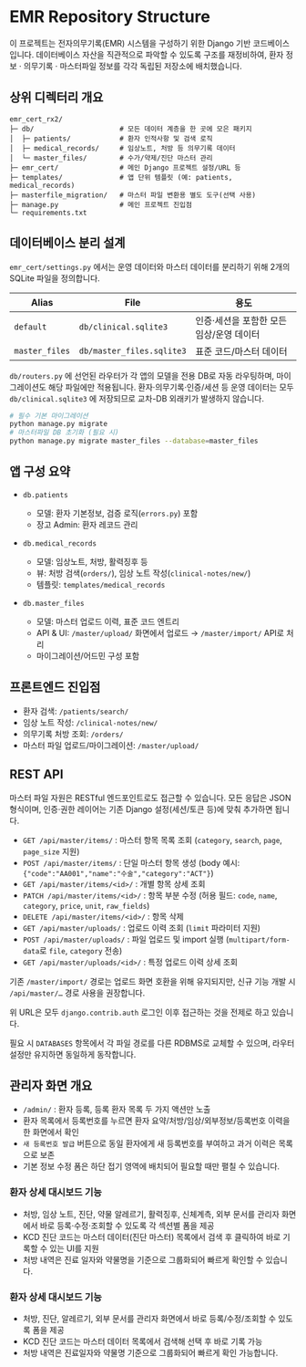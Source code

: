 # EMR Repository Structure

이 프로젝트는 전자의무기록(EMR) 시스템을 구성하기 위한 Django 기반 코드베이스입니다. 데이터베이스 자산을 직관적으로 파악할 수 있도록 구조를 재정비하여, 환자 정보 · 의무기록 · 마스터파일 정보를 각각 독립된 저장소에 배치했습니다.

## 상위 디렉터리 개요

```
emr_cert_rx2/
├─ db/                     # 모든 데이터 계층을 한 곳에 모은 패키지
│  ├─ patients/            # 환자 인적사항 및 검색 로직
│  ├─ medical_records/     # 임상노트, 처방 등 의무기록 데이터
│  └─ master_files/        # 수가/약제/진단 마스터 관리
├─ emr_cert/               # 메인 Django 프로젝트 설정/URL 등
├─ templates/              # 앱 단위 템플릿 (예: patients, medical_records)
├─ masterfile_migration/   # 마스터 파일 변환용 별도 도구(선택 사용)
├─ manage.py               # 메인 프로젝트 진입점
└─ requirements.txt
```

## 데이터베이스 분리 설계

`emr_cert/settings.py` 에서는 운영 데이터와 마스터 데이터를 분리하기 위해 2개의 SQLite 파일을 정의합니다.

| Alias | File | 용도 |
| --- | --- | --- |
| `default` | `db/clinical.sqlite3` | 인증·세션을 포함한 모든 임상/운영 데이터 |
| `master_files` | `db/master_files.sqlite3` | 표준 코드/마스터 데이터 |

`db/routers.py` 에 선언된 라우터가 각 앱의 모델을 전용 DB로 자동 라우팅하며, 마이그레이션도 해당 파일에만 적용됩니다. 환자·의무기록·인증/세션 등 운영 데이터는 모두 `db/clinical.sqlite3` 에 저장되므로 교차-DB 외래키가 발생하지 않습니다.

```bash
# 필수 기본 마이그레이션
python manage.py migrate
# 마스터파일 DB 초기화 (필요 시)
python manage.py migrate master_files --database=master_files
```

## 앱 구성 요약

- `db.patients`  
  - 모델: 환자 기본정보, 검증 로직(`errors.py`) 포함  
  - 장고 Admin: 환자 레코드 관리

- `db.medical_records`  
  - 모델: 임상노트, 처방, 활력징후 등  
  - 뷰: 처방 검색(`orders/`), 임상 노트 작성(`clinical-notes/new/`)  
  - 템플릿: `templates/medical_records`

- `db.master_files`  
  - 모델: 마스터 업로드 이력, 표준 코드 엔트리  
  - API & UI: `/master/upload/` 화면에서 업로드 → `/master/import/` API로 처리  
  - 마이그레이션/어드민 구성 포함

## 프론트엔드 진입점

- 환자 검색: `/patients/search/`
- 임상 노트 작성: `/clinical-notes/new/`
- 의무기록 처방 조회: `/orders/`
- 마스터 파일 업로드/마이그레이션: `/master/upload/`

## REST API

마스터 파일 자원은 RESTful 엔드포인트로도 접근할 수 있습니다. 모든 응답은 JSON 형식이며, 인증·권한 레이어는 기존 Django 설정(세션/토큰 등)에 맞춰 추가하면 됩니다.

- `GET /api/master/items/` : 마스터 항목 목록 조회 (`category`, `search`, `page`, `page_size` 지원)
- `POST /api/master/items/` : 단일 마스터 항목 생성 (body 예시: `{"code":"AA001","name":"수술","category":"ACT"}`)
- `GET /api/master/items/<id>/` : 개별 항목 상세 조회
- `PATCH /api/master/items/<id>/` : 항목 부분 수정 (허용 필드: `code`, `name`, `category`, `price`, `unit`, `raw_fields`)
- `DELETE /api/master/items/<id>/` : 항목 삭제
- `GET /api/master/uploads/` : 업로드 이력 조회 (`limit` 파라미터 지원)
- `POST /api/master/uploads/` : 파일 업로드 및 import 실행 (`multipart/form-data`로 `file`, `category` 전송)
- `GET /api/master/uploads/<id>/` : 특정 업로드 이력 상세 조회

기존 `/master/import/` 경로는 업로드 화면 호환을 위해 유지되지만, 신규 기능 개발 시 `/api/master/…` 경로 사용을 권장합니다.

위 URL은 모두 `django.contrib.auth` 로그인 이후 접근하는 것을 전제로 하고 있습니다.

필요 시 `DATABASES` 항목에서 각 파일 경로를 다른 RDBMS로 교체할 수 있으며, 라우터 설정만 유지하면 동일하게 동작합니다.

## 관리자 화면 개요

- `/admin/` : 환자 등록, 등록 환자 목록 두 가지 액션만 노출
- 환자 목록에서 등록번호를 누르면 환자 요약/처방/임상/외부정보/등록번호 이력을 한 화면에서 확인
- `새 등록번호 발급` 버튼으로 동일 환자에게 새 등록번호를 부여하고 과거 이력은 목록으로 보존
- 기본 정보 수정 폼은 하단 접기 영역에 배치되어 필요할 때만 펼칠 수 있습니다.

### 환자 상세 대시보드 기능

- 처방, 임상 노트, 진단, 약물 알레르기, 활력징후, 신체계측, 외부 문서를 관리자 화면에서 바로 등록·수정·조회할 수 있도록 각 섹션별 폼을 제공
- KCD 진단 코드는 마스터 데이터(진단 마스터) 목록에서 검색 후 클릭하여 바로 기록할 수 있는 UI를 지원
- 처방 내역은 진료 일자와 약물명을 기준으로 그룹화되어 빠르게 확인할 수 있습니다.

### 환자 상세 대시보드 기능
- 처방, 진단, 알레르기, 외부 문서를 관리자 화면에서 바로 등록/수정/조회할 수 있도록 폼을 제공
- KCD 진단 코드는 마스터 데이터 목록에서 검색해 선택 후 바로 기록 가능
- 처방 내역은 진료일자와 약물명 기준으로 그룹화되어 빠르게 확인 가능합니다.
